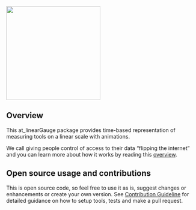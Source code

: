 <img width=250px src="https://atsign.dev/assets/img/atPlatform_logo_gray.svg?sanitize=true">



## Overview

This at_linearGauge package provides time-based representation of measuring tools on a linear scale with animations.


We call giving people control of access to their data “flipping the internet”
and you can learn more about how it works by reading this
[overview](https://atsign.dev/docs/overview/).


## Open source usage and contributions

This is open source code, so feel free to use it as is, suggest changes
or enhancements or create your own version. See
[Contribution Guideline](https://github.com/atsign-foundation/at_widgets/blob/trunk/CONTRIBUTING.md)
for detailed guidance on how to setup tools, tests and make a pull request.

